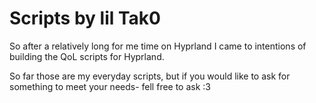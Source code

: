 # Scripts by lil Tak0

So after a relatively long for me time on Hyprland I came to intentions of building the QoL scripts for Hyprland.

So far those are my everyday scripts, but if you would like to ask for something to meet your needs- fell free to ask :3
